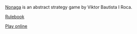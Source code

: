 [Nonaga](https://www.steffen-spiele.de/index.php?id=2399#popup-4040) is an abstract strategy game by Viktor Bautista I Roca.

[Rulebook](https://www.steffen-spiele.de/fileadmin/media/Spiele/Nonaga/Nonaga_EN.pdf)

[Play online](https://nonaga.com/)
